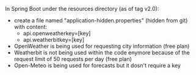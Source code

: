 In Spring Boot under the resources directory (as of tag v2.0):
  - create a file named "application-hidden.properties" (hidden from git) with content:
    - api.openweatherkey=[key]
    - api.weatherbitkey=[key]
  - OpenWeather is being used for requesting city information (free plan)
  - Weatherbit is not being used within the code enymore because of the request limit of 50 requests per day (free plan)
  - Open-Meteo is being used for forecasts but it dosn't require a key
